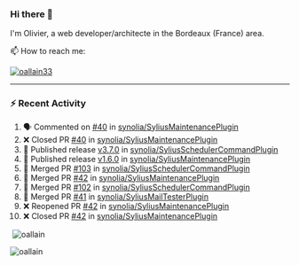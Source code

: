 ### Hi there 👋

I'm Olivier, a web developer/architecte in the Bordeaux (France) area.

📫 How to reach me:

<p> <a href="https://twitter.com/oallain33" target="blank"><img src="https://img.shields.io/twitter/follow/oallain33?logo=twitter&style=for-the-badge" alt="oallain33" /></a> </p>

---

### :zap: Recent Activity

<!--START_SECTION:activity-->
1. 🗣 Commented on [#40](https://github.com/synolia/SyliusMaintenancePlugin/pull/40#issuecomment-2621283570) in [synolia/SyliusMaintenancePlugin](https://github.com/synolia/SyliusMaintenancePlugin)
2. ❌ Closed PR [#40](https://github.com/synolia/SyliusMaintenancePlugin/pull/40) in [synolia/SyliusMaintenancePlugin](https://github.com/synolia/SyliusMaintenancePlugin)
3. 🚀 Published release [v3.7.0](https://github.com/synolia/SyliusSchedulerCommandPlugin/releases/tag/v3.7.0) in [synolia/SyliusSchedulerCommandPlugin](https://github.com/synolia/SyliusSchedulerCommandPlugin)
4. 🚀 Published release [v1.6.0](https://github.com/synolia/SyliusMaintenancePlugin/releases/tag/v1.6.0) in [synolia/SyliusMaintenancePlugin](https://github.com/synolia/SyliusMaintenancePlugin)
5. 🎉 Merged PR [#103](https://github.com/synolia/SyliusSchedulerCommandPlugin/pull/103) in [synolia/SyliusSchedulerCommandPlugin](https://github.com/synolia/SyliusSchedulerCommandPlugin)
6. 🎉 Merged PR [#42](https://github.com/synolia/SyliusMaintenancePlugin/pull/42) in [synolia/SyliusMaintenancePlugin](https://github.com/synolia/SyliusMaintenancePlugin)
7. 🎉 Merged PR [#102](https://github.com/synolia/SyliusSchedulerCommandPlugin/pull/102) in [synolia/SyliusSchedulerCommandPlugin](https://github.com/synolia/SyliusSchedulerCommandPlugin)
8. 🎉 Merged PR [#41](https://github.com/synolia/SyliusMailTesterPlugin/pull/41) in [synolia/SyliusMailTesterPlugin](https://github.com/synolia/SyliusMailTesterPlugin)
9. ❌ Reopened PR [#42](https://github.com/synolia/SyliusMaintenancePlugin/pull/42) in [synolia/SyliusMaintenancePlugin](https://github.com/synolia/SyliusMaintenancePlugin)
10. ❌ Closed PR [#42](https://github.com/synolia/SyliusMaintenancePlugin/pull/42) in [synolia/SyliusMaintenancePlugin](https://github.com/synolia/SyliusMaintenancePlugin)
<!--END_SECTION:activity-->

<p>&nbsp;<img align="center" src="https://github-readme-stats.vercel.app/api?username=oallain&show_icons=true&locale=en" alt="oallain" /></p>

<p><img align="center" src="https://github-readme-streak-stats.herokuapp.com/?user=oallain&" alt="oallain" /></p>

